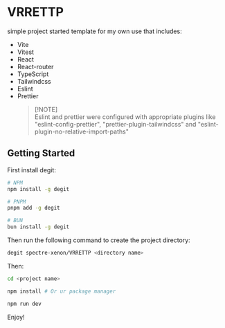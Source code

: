 # VRRETTP

simple project started template for my own use that includes:

- Vite
- Vitest
- React
- React-router
- TypeScript
- Tailwindcss
- Eslint
- Prettier
  > \[!NOTE]\
  > Eslint and prettier were configured with appropriate plugins like "eslint-config-prettier", "prettier-plugin-tailwindcss" and "eslint-plugin-no-relative-import-paths"

## Getting Started

First install degit:

```bash
# NPM
npm install -g degit

# PNPM
pnpm add -g degit

# BUN
bun install -g degit
```

Then run the following command to create the project directory:

```bash
degit spectre-xenon/VRRETTP <directory name>
```

Then:

```bash
cd <project name>

npm install # Or ur package manager

npm run dev
```

Enjoy!
